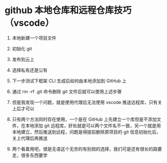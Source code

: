 # github 本地仓库和远程仓库技巧（vscode）

1. 本地新建一个项目文件

2. 初始化 git

3. 发布到云上

4. 选择私有还是公有

5. 下一步测试下框架 CLI 生成后如何由本地添加到 GitHub 上

6. 通过 rm -rf .git 命令删除 git 文件后就可以使用上述步骤

7. 但是我发现一个问题，就是使用代理后无法使用 vscode 推送远程库，只有关上后才可以

8. 只有两个方法同时存在使用，一个是在 GitHub 上先建立一个库但是不添加文件，在本地添加 git 远程库，好处就是可以两个文件名不一致，另一个就是用本地建立，然后推送到远程，问题是得提前删除原项目的 git 信息初始化后，关上代理后再推送

9. 两个看着用吧，很是无语这个无奈的有别扭的选择，我们可是还有很长的路要走，很多东西要学
